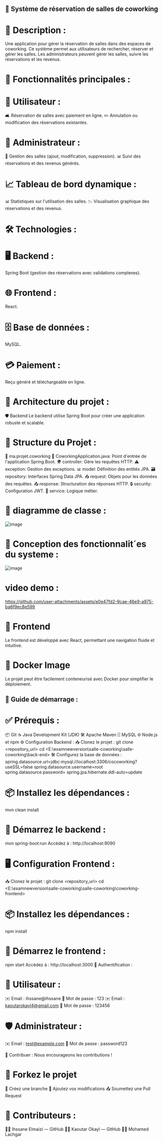 

 ## 🚀 Système de réservation de salles de coworking
 
# 📄 Description :
Une application pour gérer la réservation de salles dans des espaces de coworking. Ce système permet aux utilisateurs de rechercher, réserver et gérer les salles. Les administrateurs peuvent gérer les salles, suivre les réservations et les revenus.

# 🌟 Fonctionnalités principales :

# 👤 Utilisateur :
🛋️ Réservation de salles avec paiement en ligne.
✏️ Annulation ou modification des réservations existantes.
# 🔑 Administrateur :
🏢 Gestion des salles (ajout, modification, suppression).
📊 Suivi des réservations et des revenus générés.
# 📈 Tableau de bord dynamique :
📊 Statistiques sur l'utilisation des salles.
📉 Visualisation graphique des réservations et des revenus.

# 🛠️ Technologies :
# 🖥️ Backend :
Spring Boot (gestion des réservations avec validations complexes).
# 🌐 Frontend : 
React.
# 🗄️ Base de données :
MySQL.
# 💳 Paiement :
Reçu généré et téléchargeable en ligne.

# 📂 Architecture du projet :
🛡️ Backend
Le backend utilise Spring Boot pour créer une application robuste et scalable.

# 📑 Structure du Projet :
📌 ma.projet.coworking
🚀 CoworkingApplication.java: Point d'entrée de l'application Spring Boot.
🌍 controller: Gère les requêtes HTTP.
⚠️ exception: Gestion des exceptions.
📊 model: Définition des entités JPA.
🗃️ repository: Interfaces Spring Data JPA.
📥 request: Objets pour les données des requêtes.
📤 response: Structuration des réponses HTTP.
🔒 security: Configuration JWT.
🧠 service: Logique métier.

# 📑 diagramme de classe :
![image](https://github.com/user-attachments/assets/2914135a-5e28-4148-ae21-41094fa1e02d)

# 📑 Conception des fonctionnalit´es du systeme :
![image](https://github.com/user-attachments/assets/fef25cc3-c823-4a91-aea4-3ca83e6234a9)


 # video demo :


https://github.com/user-attachments/assets/e0e47fd2-9cae-46e9-a975-ba6f9ec8e599


# 🎨 Frontend
Le frontend est développé avec React, permettant une navigation fluide et intuitive.

# 🐳 Docker Image
Le projet peut être facilement conteneurisé avec Docker pour simplifier le déploiement.

## 🚀 Guide de démarrage :
# ✅ Prérequis :
📦 Git
☕ Java Development Kit (JDK)
🛠️ Apache Maven
🗄️ MySQL
🌐 Node.js et npm
⚙️ Configuration Backend :
📥 Clonez le projet :
git clone <repository_url>
cd <E:\examnewversion\salle-coworking\salle-coworking\back-end>
🛠️ Configurez la base de données :
spring.datasource.url=jdbc:mysql://localhost:3306/cocoworking?useSSL=false
spring.datasource.username=root
spring.datasource.password=
spring.jpa.hibernate.ddl-auto=update 
 # 📦 Installez les dépendances :
mvn clean install
 # 🚀 Démarrez le backend :
mvn spring-boot:run
Accédez à : http://localhost:9090
# 🖥️ Configuration Frontend :
📥 Clonez le projet :
git clone <repository_url>
cd <E:\examnewversion\salle-coworking\salle-coworking\coworking-frontend>
 # 📦 Installez les dépendances :
npm install
# 🚀 Démarrez le frontend :
npm start
Accédez à : http://localhost:3000
🔐 Authentification :
# 👤 Utilisateur :
✉️ Email : ihssane@ihssane
🔑 Mot de passe : 123
✉️ Email : kaoutarokayl4@gmail.com
🔑 Mot de passe : 123456

# 🛡️ Administrateur :
✉️ Email : test@example.com
🔑 Mot de passe : password123

🤝 Contribuer :
Nous encourageons les contributions !

# 🍴 Forkez le projet
🌱 Créez une branche
📝 Ajoutez vos modifications
📤 Soumettez une Pull Request

# 👥 Contributeurs :
🧑‍💻 Ihssane Elmaizi — GitHub
👩‍💻 Kaoutar Okayl — GitHub
👨‍💻 Mohamed Lachgar
